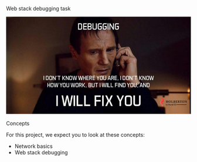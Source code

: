 Web stack debugging task

![debug_img](Debugging_image.jpg)


Concepts

For this project, we expect you to look at these concepts:

   * Network basics
   * Web stack debugging


